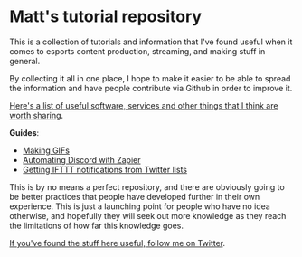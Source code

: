 # Matt's tutorial repository

This is a collection of tutorials and information that I've found useful when it comes to esports content production, streaming, and making stuff in general.

By collecting it all in one place, I hope to make it easier to be able to spread the information and have people contribute via Github in order to improve it.

[Here's a list of useful software, services and other things that I think are worth sharing](https://github.com/MattDemers/tutorials/blob/master/knowledgelog.md).

__Guides__:

* [Making GIFs](https://github.com/MattDemers/tutorials/blob/master/making-gifs.md)
* [Automating Discord with Zapier](https://github.com/MattDemers/tutorials/blob/master/automating-discord.md)
* [Getting IFTTT notifications from Twitter lists](https://github.com/MattDemers/tutorials/blob/master/IFTTT-twitter-lists.md) 

This is by no means a perfect repository, and there are obviously going to be better practices that people have developed further in their own experience. This is just a launching point for people who have no idea otherwise, and hopefully they will seek out more knowledge as they reach the limitations of how far this knowledge goes.

[If you've found the stuff here useful, follow me on Twitter](http://twitter.com/mattdemers).
